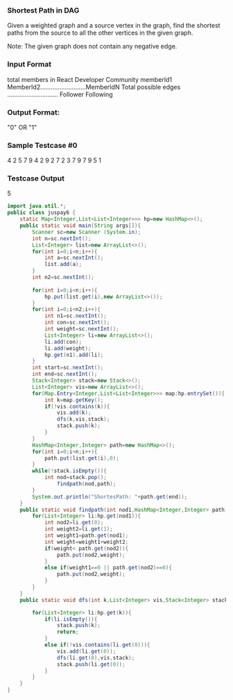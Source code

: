 ### Shortest Path in DAG 
Given a weighted graph and a source vertex in the graph, find the shortest paths from the source to all the other vertices in the given graph.

Note: The given graph does not contain any negative edge.
### Input Format
total members in React Developer Community
memberId1
MemberId2..........................MemberIdN
Total possible edges
.............................
Follower
Following
### Output Format:
"0" OR "1"
### Sample Testcase #0
4
2
5
7
9
4
2 9 2
7 2 3
7 9 7
9 5 1
### Testcase Output
5
``` java
import java.util.*;
public class juspay6 {
    static Map<Integer,List<List<Integer>>> hp=new HashMap<>();
    public static void main(String args[]){
        Scanner sc=new Scanner (System.in);
        int n=sc.nextInt();
        List<Integer> list=new ArrayList<>();
        for(int i=0;i<n;i++){
            int a=sc.nextInt();
            list.add(a);
        }
        int n2=sc.nextInt();
        
        for(int i=0;i<n;i++){
            hp.put(list.get(i),new ArrayList<>());
        }
        for(int i=0;i<n2;i++){
            int n1=sc.nextInt();
            int con=sc.nextInt();
            int weight=sc.nextInt();
            List<Integer> li=new ArrayList<>();
            li.add(con);
            li.add(weight);
            hp.get(n1).add(li);
        }
        int start=sc.nextInt();
        int end=sc.nextInt();
        Stack<Integer> stack=new Stack<>();
        List<Integer> vis=new ArrayList<>();
        for(Map.Entry<Integer,List<List<Integer>>> map:hp.entrySet()){
            int k=map.getKey();
            if(!vis.contains(k)){
                vis.add(k);
                dfs(k,vis,stack);
                stack.push(k);
            }
        }
        HashMap<Integer,Integer> path=new HashMap<>();
        for(int i=0;i<n;i++){
            path.put(list.get(i),0);
        }
        while(!stack.isEmpty()){
            int nod=stack.pop();
                findpath(nod,path);
        }
        System.out.println("ShortesPath: "+path.get(end));
    }
    public static void findpath(int nod1,HashMap<Integer,Integer> path){
        for(List<Integer> li:hp.get(nod1)){
            int nod2=li.get(0);
            int weight2=li.get(1);
            int weight1=path.get(nod1);
            int weight=weight1+weight2;
            if(weight< path.get(nod2)){
                path.put(nod2,weight);
            }
            else if(weight1==0 || path.get(nod2)==0){
                path.put(nod2,weight);
            }
        }
    }
    public static void dfs(int k,List<Integer> vis,Stack<Integer> stack){

        for(List<Integer> li:hp.get(k)){
            if(li.isEmpty()){
                stack.push(k);
                return;
            }
            else if(!vis.contains(li.get(0))){
                vis.add(li.get(0));
                dfs(li.get(0),vis,stack);
                stack.push(li.get(0));
            }
        }
    } 
}
```

